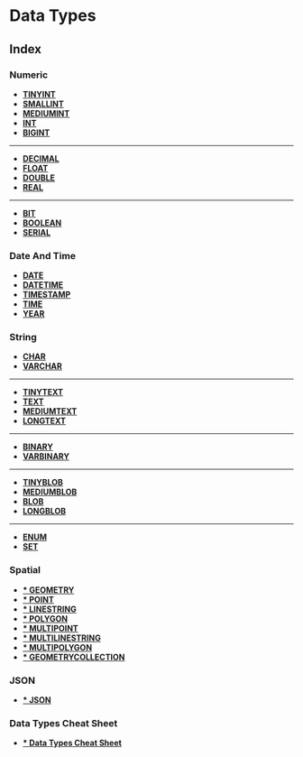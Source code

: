 # Data Types

## Index

### Numeric
* **[TINYINT](./tinyint.md)** <br>
* **[SMALLINT](./smallint.md)** <br>
* **[MEDIUMINT](./mediumint.md)** <br>
* **[INT](./int.md)** <br>
* **[BIGINT](./bigint.md)** <br>
---
* **[DECIMAL](./decimal.md)** <br>
* **[FLOAT](./float.md)** <br>
* **[DOUBLE](./double.md)** <br>
* **[REAL](./real.md)** <br>
---
* **[BIT](./bit.md)** <br>
* **[BOOLEAN](./boolean.md)** <br>
* **[SERIAL](./serial.md)** <br>

### Date And Time
* **[DATE](./date.md)** <br>
* **[DATETIME](./datetime.md)** <br>
* **[TIMESTAMP](./timestamp.md)** <br>
* **[TIME](./time.md)** <br>
* **[YEAR](./year.md)** <br>

### String
* **[CHAR](./char.md)** <br>
* **[VARCHAR](./varchar.md)** <br>
---
* **[TINYTEXT](./tinytext.md)** <br>
* **[TEXT](./text.md)** <br>
* **[MEDIUMTEXT](./mediumtext.md)** <br>
* **[LONGTEXT](./longtext.md)** <br>
---
* **[BINARY](./binary.md)** <br>
* **[VARBINARY](./varbinary.md)** <br>
---
* **[TINYBLOB](./tinyblob.md)** <br>
* **[MEDIUMBLOB](./mediumblob.md)** <br>
* **[BLOB](./blob.md)** <br>
* **[LONGBLOB](./longblob.md)** <br>
---
* **[ENUM](./enum.md)** <br>
* **[SET](./set.md)** <br>

### Spatial
* **[* GEOMETRY](./geometry.md)** <br>
* **[* POINT](./point.md)** <br>
* **[* LINESTRING](./linestring.md)** <br>
* **[* POLYGON](./polygon.md)** <br>
* **[* MULTIPOINT](./multipoint.md)** <br>
* **[* MULTILINESTRING](./multilinestring.md)** <br>
* **[* MULTIPOLYGON](./multipolygon.md)** <br>
* **[* GEOMETRYCOLLECTION](./geometrycollection.md)** <br>

### JSON
* **[* JSON](./json.md)** <br>

### Data Types Cheat Sheet
* **[* Data Types Cheat Sheet](./data-types-cheat-sheet.md)** <br>
